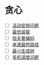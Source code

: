 # 贪心

- [ ] [活动安排问题](1/)
- [ ] [最优装载](2/)
- [ ] [哈夫曼编码](3/)
- [ ] [单源最短路径](4/)
- [ ] [最小生成树](5/)
- [ ] [多机调度问题](6/)